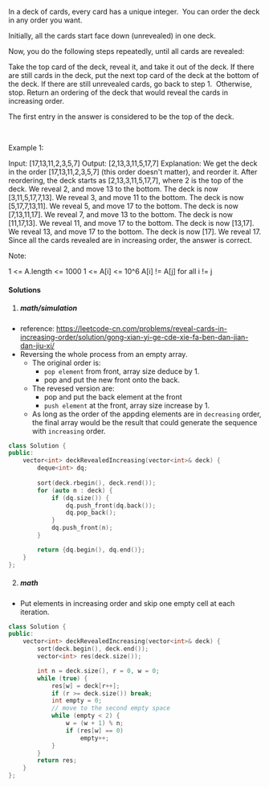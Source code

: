 In a deck of cards, every card has a unique integer.  You can order the deck in any order you want.

Initially, all the cards start face down (unrevealed) in one deck.

Now, you do the following steps repeatedly, until all cards are revealed:

Take the top card of the deck, reveal it, and take it out of the deck.
If there are still cards in the deck, put the next top card of the deck at the bottom of the deck.
If there are still unrevealed cards, go back to step 1.  Otherwise, stop.
Return an ordering of the deck that would reveal the cards in increasing order.

The first entry in the answer is considered to be the top of the deck.

 

Example 1:

Input: [17,13,11,2,3,5,7]
Output: [2,13,3,11,5,17,7]
Explanation: 
We get the deck in the order [17,13,11,2,3,5,7] (this order doesn't matter), and reorder it.
After reordering, the deck starts as [2,13,3,11,5,17,7], where 2 is the top of the deck.
We reveal 2, and move 13 to the bottom.  The deck is now [3,11,5,17,7,13].
We reveal 3, and move 11 to the bottom.  The deck is now [5,17,7,13,11].
We reveal 5, and move 17 to the bottom.  The deck is now [7,13,11,17].
We reveal 7, and move 13 to the bottom.  The deck is now [11,17,13].
We reveal 11, and move 17 to the bottom.  The deck is now [13,17].
We reveal 13, and move 17 to the bottom.  The deck is now [17].
We reveal 17.
Since all the cards revealed are in increasing order, the answer is correct.
 

Note:

1 <= A.length <= 1000
1 <= A[i] <= 10^6
A[i] != A[j] for all i != j

#### Solutions

1. ##### math/simulation

- reference: https://leetcode-cn.com/problems/reveal-cards-in-increasing-order/solution/gong-xian-yi-ge-cde-xie-fa-ben-dan-jian-dan-jiu-xi/
- Reversing the whole process from an empty array.
    - The original order is: 
        - `pop element` from front, array size deduce by 1.
        - pop and put the new front onto the back.
    - The revesed version are:
        - pop and put the back element at the front
        - `push element` at the front, array size  increase by 1.
    - As long as the order of the appding elements are in `decreasing` order, the final array would be the result that could generate the sequence with `increasing` order.


```cpp
class Solution {
public:
    vector<int> deckRevealedIncreasing(vector<int>& deck) {
        deque<int> dq;
        
        sort(deck.rbegin(), deck.rend());
        for (auto n : deck) {
            if (dq.size()) {
                dq.push_front(dq.back());
                dq.pop_back();
            }
            dq.push_front(n);
        }

        return {dq.begin(), dq.end()};
    }
};
```

2. ##### math

- Put elements in increasing order and skip one empty cell at each iteration.

```cpp
class Solution {
public:
    vector<int> deckRevealedIncreasing(vector<int>& deck) {
        sort(deck.begin(), deck.end());
        vector<int> res(deck.size());

        int n = deck.size(), r = 0, w = 0;
        while (true) {
            res[w] = deck[r++];
            if (r >= deck.size()) break;
            int empty = 0;
            // move to the second empty space
            while (empty < 2) {
                w = (w + 1) % n;
                if (res[w] == 0)
                    empty++;
            }
        }
        return res;
    }
};
```